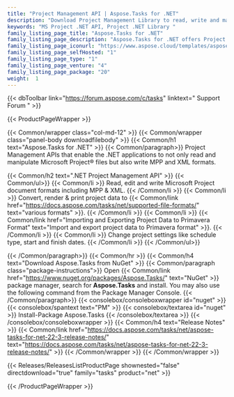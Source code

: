 ```yaml
---
title: "Project Management API | Aspose.Tasks for .NET"
description: "Download Project Management Library to read, write and manipulate Microsoft Project documents without any other software dependencies.  "
keywords: "MS Project .NET API, Project .NET Library "
family_listing_page_title: "Aspose.Tasks for .NET"
family_listing_page_description: "Aspose.Tasks for .NET offers Project management APIs that enable the .NET applications to not only read and manipulate Microsoft Project® documents but also write Microsoft Project® documents in both MPP and XML formats - all without using Microsoft Project®. As with all Aspose file format APIs - Aspose.Tasks for .NET works well with all types of .NET applications including WinForms and Web Form."
family_listing_page_iconurl: "https://www.aspose.cloud/templates/aspose/App_Themes/V3/images/tasks/272x272/aspose_tasks-for-net-min.png"
family_listing_page_selfHosted: "1"
family_listing_page_type: "1"
family_listing_page_venture: "4"
family_listing_page_package: "20"
weight:  1
---
```


{{< dbToolbar link="https://forum.aspose.com/c/tasks" linktext=" Support Forum " >}}


{{< ProductPageWrapper >}}

<!-- ProductPageContent-->
{{< Common/wrapper class="col-md-12" >}}
{{< Common/wrapper class="panel-body downloadfilebody" >}}
{{< Common/h1 text="Aspose.Tasks for .NET" >}}
{{< Common/paragraph>}}
Project Management APIs that enable the .NET applications to not only read and manipulate Microsoft Project® files but also write MPP and XML formats.

{{< Common/h2 text=".NET Project Management API"  >}} {{< Common/ul>}}
{{< Common/li >}} Read, edit and write Microsoft Project document formats including MPP &amp; XML. {{< /Common/li >}}
{{< Common/li >}} Convert, render &amp; print project data to {{< Common/link href="https://docs.aspose.com/tasks/net/supported-file-formats/" text="various formats"  >}}. {{< /Common/li >}}
{{< Common/li >}} {{< Common/link href="Importing and Exporting Project Data to Primavera Format" text="Import and export project data to Primavera format"  >}}. {{< /Common/li >}}
{{< Common/li >}} Change project settings like schedule type, start and finish dates. {{< /Common/li >}}
 {{< /Common/ul>}}

{{< /Common/paragraph>}}
{{< Common/hr >}}
{{< Common/h4 text="Download Aspose.Tasks from NuGet"  >}}
{{< Common/paragraph class="package-instructions">}}
Open {{< Common/link href="https://www.nuget.org/packages/Aspose.Tasks/" text="NuGet"  >}} package manager, search for <b>Aspose.Tasks</b> and install. You may also use the following command from the Package Manager Console.
 {{< /Common/paragraph>}}
{{< consolebox/consoleboxwrapper id="nuget" >}}
       {{< consolebox/spantext text="PM" >}}
       {{< consolebox/textarea id="nuget" >}} Install-Package Aspose.Tasks {{< /consolebox/textarea >}}
{{< /consolebox/consoleboxwrapper >}}
{{< Common/h4 text="Release Notes"  >}}
{{< Common/link href="https://docs.aspose.com/tasks/net/aspose-tasks-for-net-22-3-release-notes/" text="https://docs.aspose.com/tasks/net/aspose-tasks-for-net-22-3-release-notes/"  >}}
{{< /Common/wrapper >}}
{{< /Common/wrapper >}}

<!-- /ProductPageContent-->



<!-- ReleasesListProductPage-->
   {{< Releases/ReleasesListProductPage shownested="false"  directdownload="true" family="tasks" product="net" >}}
<!-- /ReleasesListProductPage-->

{{< /ProductPageWrapper >}}

